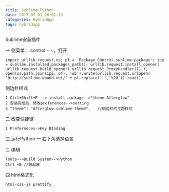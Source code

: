 ```yaml
---
title: Sublime-Python
date: 2017-07-01 16:01:33
categories: HybridApp
tags: hybridapp
---
```



Sublime安装插件

一 侧菜单：
control + ~，打开
```
import urllib.request,os; pf = 'Package Control.sublime-package'; ipp = sublime.installed_packages_path(); urllib.request.install_opener( urllib.request.build_opener( urllib.request.ProxyHandler()) ); open(os.path.join(ipp, pf), 'wb').write(urllib.request.urlopen( 'http://sublime.wbond.net/' + pf.replace(' ','%20')).read())
```
侧边栏样式
```
1 Ctrl+Shift+P --> install package-->"theme-Afterglow"
2 安装完成后，修改preferences-->setting
3 "theme": "Afterglow.sublime-theme",   //侧边栏的主题样式
```
二 改变快捷键
```
1 Preferneces->Key BInding
```
三 运行Python
一 
右下角选择语言

二 编辑
```
Tools-->Build System-->Python
Ctrl +B //跑起来
```

四 html格式化
```
html-css-js prettify
```


